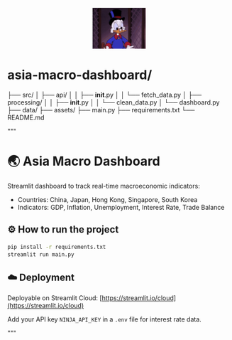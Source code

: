 
<p align="center">
  <img src="assets/logo.gif" alt="Asia Macro Logo" width="120"/>
</p>

# asia-macro-dashboard/
├── src/
│   ├── api/
│   │   ├── __init__.py
│   │   └── fetch_data.py
│   ├── processing/
│   │   ├── __init__.py
│   │   └── clean_data.py
│   └── dashboard.py
├── data/
├── assets/
├── main.py
├── requirements.txt
└── README.md

"""
# 🌏 Asia Macro Dashboard

Streamlit dashboard to track real-time macroeconomic indicators:
- Countries: China, Japan, Hong Kong, Singapore, South Korea
- Indicators: GDP, Inflation, Unemployment, Interest Rate, Trade Balance

## ⚙️ How to run the project

```bash
pip install -r requirements.txt
streamlit run main.py
```

## ☁️ Deployment
Deployable on Streamlit Cloud: [https://streamlit.io/cloud](https://streamlit.io/cloud)

Add your API key `NINJA_API_KEY` in a `.env` file for interest rate data.

"""
